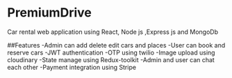 # PremiumDrive
Car rental web application using React, Node js ,Express js and MongoDb

##Features
-Admin can add delete edit cars and places
-User can book and reserve cars
-JWT authentication
-OTP using twilio
-Image upload using cloudinary
-State manage using Redux-toolkit
-Admin and user can chat each other
-Payment integration using Stripe
